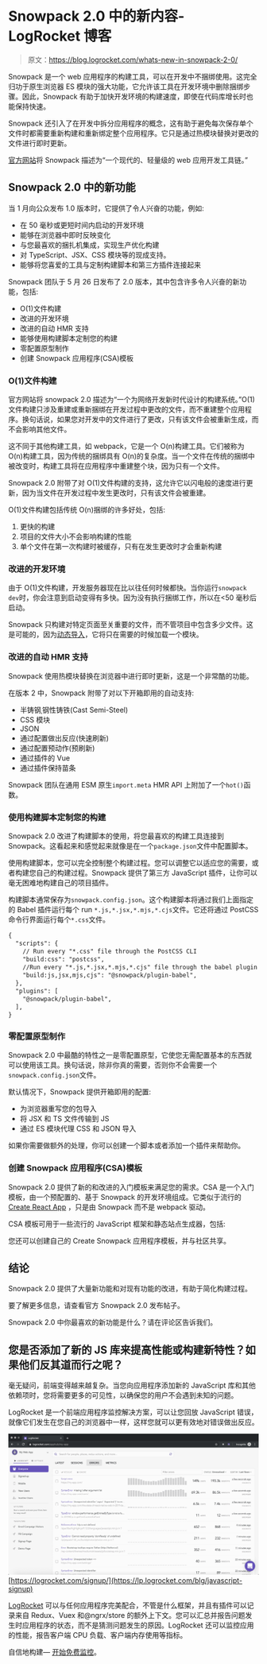 # Snowpack 2.0 中的新内容- LogRocket 博客

> 原文：<https://blog.logrocket.com/whats-new-in-snowpack-2-0/>

Snowpack 是一个 web 应用程序的构建工具，可以在开发中不捆绑使用。这完全归功于原生浏览器 ES 模块的强大功能，它允许该工具在开发环境中删除捆绑步骤。因此，Snowpack 有助于加快开发环境的构建速度，即使在代码库增长时也能保持快速。

Snowpack 还引入了在开发中拆分应用程序的概念，这有助于避免每次保存单个文件时都需要重新构建和重新绑定整个应用程序。它只是通过热模块替换对更改的文件进行即时更新。

[官方网站](https://snowpack.dev)将 Snowpack 描述为“一个现代的、轻量级的 web 应用开发工具链。”

## Snowpack 2.0 中的新功能

当 1 月向公众发布 1.0 版本时，它提供了令人兴奋的功能，例如:

*   在 50 毫秒或更短时间内启动的开发环境
*   能够在浏览器中即时反映变化
*   与您最喜欢的捆扎机集成，实现生产优化构建
*   对 TypeScript、JSX、CSS 模块等的现成支持。
*   能够将您喜爱的工具与定制构建脚本和第三方插件连接起来

Snowpack 团队于 5 月 26 日发布了 2.0 版本，其中包含许多令人兴奋的新功能，包括:

*   O(1)文件构建
*   改进的开发环境
*   改进的自动 HMR 支持
*   能够使用构建脚本定制您的构建
*   零配置原型制作
*   创建 Snowpack 应用程序(CSA)模板

### O(1)文件构建

官方网站将 snowpack 2.0 描述为“一个为网络开发新时代设计的构建系统。”O(1)文件构建只涉及重建或重新捆绑在开发过程中更改的文件，而不重建整个应用程序。换句话说，如果您对开发中的文件进行了更改，只有该文件会被重新生成，而不会影响其他文件。

这不同于其他构建工具，如 webpack，它是一个 O(n)构建工具。它们被称为 O(n)构建工具，因为传统的捆绑具有 O(n)的复杂度。当一个文件在传统的捆绑中被改变时，构建工具将在应用程序中重建整个块，因为只有一个文件。

Snowpack 2.0 附带了对 O(1)文件构建的支持，这允许它以闪电般的速度进行更新，因为当文件在开发过程中发生更改时，只有该文件会被重建。

O(1)文件构建包括传统 O(n)捆绑的许多好处，包括:

1.  更快的构建
2.  项目的文件大小不会影响构建的性能
3.  单个文件在第一次构建时被缓存，只有在发生更改时才会重新构建

### 改进的开发环境

由于 O(1)文件构建，开发服务器现在比以往任何时候都快。当你运行`snowpack dev`时，你会注意到启动变得有多快。因为没有执行捆绑工作，所以在<50 毫秒后启动。

Snowpack 只构建对特定页面至关重要的文件，而不管项目中包含多少文件。这是可能的，因为[动态导入](https://javascript.info/modules-dynamic-imports)，它将只在需要的时候加载一个模块。

### 改进的自动 HMR 支持

Snowpack 使用热模块替换在浏览器中进行即时更新，这是一个非常酷的功能。

在版本 2 中，Snowpack 附带了对以下开箱即用的自动支持:

*   半铸钢ˌ钢性铸铁(Cast Semi-Steel)
*   CSS 模块
*   JSON
*   通过配置做出反应(快速刷新)
*   通过配置预动作(预刷新)
*   通过插件的 Vue
*   通过插件保持苗条

Snowpack 团队在通用 ESM 原生`import.meta` HMR API 上附加了一个`hot()`函数。

### 使用构建脚本定制您的构建

Snowpack 2.0 改进了构建脚本的使用，将您最喜欢的构建工具连接到 Snowpack。这看起来和感觉起来就像是在一个`package.json`文件中配置脚本。

使用构建脚本，您可以完全控制整个构建过程。您可以调整它以适应您的需要，或者构建您自己的构建过程。Snowpack 提供了第三方 JavaScript 插件，让你可以毫无困难地构建自己的项目插件。

构建脚本通常保存为`snowpack.config.json`。这个构建脚本将通过我们上面指定的 Babel 插件运行每个 run `*.js,*.jsx,*.mjs,*.cjs`文件。它还将通过 PostCSS 命令行界面运行每个`*.css`文件。

```
{
  "scripts": {
    // Run every "*.css" file through the PostCSS CLI
    "build:css": "postcss",
    //Run every "*.js,*.jsx,*.mjs,*.cjs" file through the babel plugin
    "build:js,jsx,mjs,cjs": "@snowpack/plugin-babel",
  },
  "plugins": [
    "@snowpack/plugin-babel",
  ],
}

```

### 零配置原型制作

Snowpack 2.0 中最酷的特性之一是零配置原型，它使您无需配置基本的东西就可以使用该工具。换句话说，除非你真的需要，否则你不会需要一个`snowpack.config.json`文件。

默认情况下，Snowpack 提供开箱即用的配置:

*   为浏览器重写您的包导入
*   将 JSX 和 TS 文件传输到 JS
*   通过 ES 模块代理 CSS 和 JSON 导入

如果你需要做额外的处理，你可以创建一个脚本或者添加一个插件来帮助你。

### 创建 Snowpack 应用程序(CSA)模板

Snowpack 2.0 提供了新的和改进的入门模板来满足您的需求。CSA 是一个入门模板，由一个预配置的、基于 Snowpack 的开发环境组成。它类似于流行的 [Create React App](https://blog.logrocket.com/getting-started-with-create-react-app-d93147444a27/) ，只是由 Snowpack 而不是 webpack 驱动。

CSA 模板可用于一些流行的 JavaScript 框架和静态站点生成器，包括:

您还可以创建自己的 Create Snowpack 应用程序模板，并与社区共享。

## 结论

Snowpack 2.0 提供了大量新功能和对现有功能的改进，有助于简化构建过程。

要了解更多信息，请查看官方 Snowpack 2.0 发布帖子。

Snowpack 2.0 中你最喜欢的新功能是什么？请在评论区告诉我们。

## 您是否添加了新的 JS 库来提高性能或构建新特性？如果他们反其道而行之呢？

毫无疑问，前端变得越来越复杂。当您向应用程序添加新的 JavaScript 库和其他依赖项时，您将需要更多的可见性，以确保您的用户不会遇到未知的问题。

LogRocket 是一个前端应用程序监控解决方案，可以让您回放 JavaScript 错误，就像它们发生在您自己的浏览器中一样，这样您就可以更有效地对错误做出反应。

[![LogRocket Dashboard Free Trial Banner](img/e8a0ab42befa3b3b1ae08c1439527dc6.png)](https://lp.logrocket.com/blg/javascript-signup)[https://logrocket.com/signup/](https://lp.logrocket.com/blg/javascript-signup)

[LogRocket](https://lp.logrocket.com/blg/javascript-signup) 可以与任何应用程序完美配合，不管是什么框架，并且有插件可以记录来自 Redux、Vuex 和@ngrx/store 的额外上下文。您可以汇总并报告问题发生时应用程序的状态，而不是猜测问题发生的原因。LogRocket 还可以监控应用的性能，报告客户端 CPU 负载、客户端内存使用等指标。

自信地构建— [开始免费监控](https://lp.logrocket.com/blg/javascript-signup)。